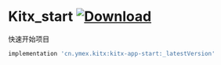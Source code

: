 # Kitx_start  [ ![Download](https://api.bintray.com/packages/ymexcn/maven/kitx-app-start/images/download.svg) ](https://bintray.com/ymexcn/maven/kitx-app-start/_latestVersion)

快速开始项目

```groovy
implementation 'cn.ymex.kitx:kitx-app-start:_latestVersion'
```